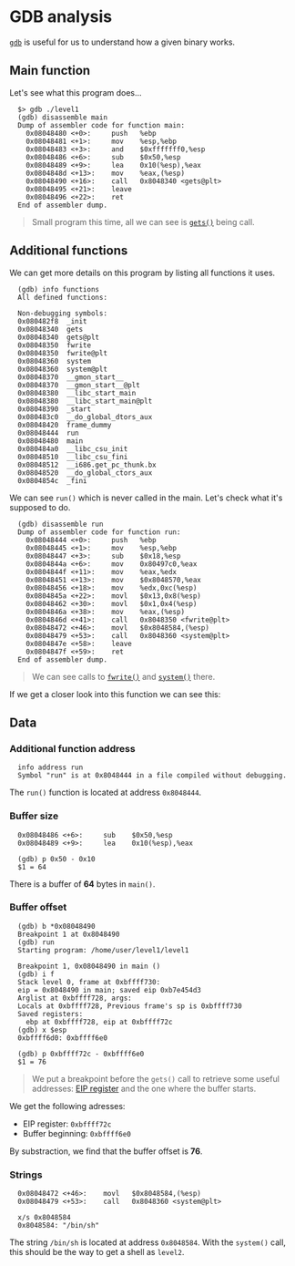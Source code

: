 # GDB analysis

[`gdb`](https://linux.die.net/man/1/gdb) is useful for us to understand how a given binary works.

## Main function

Let's see what this program does...

```gdb
  $> gdb ./level1
  (gdb) disassemble main
  Dump of assembler code for function main:
    0x08048480 <+0>:     push   %ebp
    0x08048481 <+1>:     mov    %esp,%ebp
    0x08048483 <+3>:     and    $0xfffffff0,%esp
    0x08048486 <+6>:     sub    $0x50,%esp
    0x08048489 <+9>:     lea    0x10(%esp),%eax
    0x0804848d <+13>:    mov    %eax,(%esp)
    0x08048490 <+16>:    call   0x8048340 <gets@plt>
    0x08048495 <+21>:    leave  
    0x08048496 <+22>:    ret    
  End of assembler dump.
```

> Small program this time, all we can see is [`gets()`](https://linux.die.net/man/3/gets) being call.

## Additional functions

We can get more details on this program by listing all functions it uses.

```gdb
  (gdb) info functions
  All defined functions:

  Non-debugging symbols:
  0x080482f8  _init
  0x08048340  gets
  0x08048340  gets@plt
  0x08048350  fwrite
  0x08048350  fwrite@plt
  0x08048360  system
  0x08048360  system@plt
  0x08048370  __gmon_start__
  0x08048370  __gmon_start__@plt
  0x08048380  __libc_start_main
  0x08048380  __libc_start_main@plt
  0x08048390  _start
  0x080483c0  __do_global_dtors_aux
  0x08048420  frame_dummy
  0x08048444  run
  0x08048480  main
  0x080484a0  __libc_csu_init
  0x08048510  __libc_csu_fini
  0x08048512  __i686.get_pc_thunk.bx
  0x08048520  __do_global_ctors_aux
  0x0804854c  _fini
```

We can see `run()` which is never called in the main. Let's check what it's supposed to do.

```gdb
  (gdb) disassemble run
  Dump of assembler code for function run:
    0x08048444 <+0>:     push   %ebp
    0x08048445 <+1>:     mov    %esp,%ebp
    0x08048447 <+3>:     sub    $0x18,%esp
    0x0804844a <+6>:     mov    0x80497c0,%eax
    0x0804844f <+11>:    mov    %eax,%edx
    0x08048451 <+13>:    mov    $0x8048570,%eax
    0x08048456 <+18>:    mov    %edx,0xc(%esp)
    0x0804845a <+22>:    movl   $0x13,0x8(%esp)
    0x08048462 <+30>:    movl   $0x1,0x4(%esp)
    0x0804846a <+38>:    mov    %eax,(%esp)
    0x0804846d <+41>:    call   0x8048350 <fwrite@plt>
    0x08048472 <+46>:    movl   $0x8048584,(%esp)
    0x08048479 <+53>:    call   0x8048360 <system@plt>
    0x0804847e <+58>:    leave  
    0x0804847f <+59>:    ret    
  End of assembler dump.
```

> We can see calls to [`fwrite()`](https://linux.die.net/man/3/fwrite) and [`system()`](https://man7.org/linux/man-pages/man3/system.3.html) there.

If we get a closer look into this function we can see this:

## Data

### Additional function address

```gdb
  info address run
  Symbol "run" is at 0x8048444 in a file compiled without debugging.
```

The `run()` function is located at address `0x8048444`.

### Buffer size

```gdb
  0x08048486 <+6>:     sub    $0x50,%esp
  0x08048489 <+9>:     lea    0x10(%esp),%eax

  (gdb) p 0x50 - 0x10
  $1 = 64
```

There is a buffer of **64** bytes in `main()`.

### Buffer offset

```gdb
  (gdb) b *0x08048490
  Breakpoint 1 at 0x8048490
  (gdb) run 
  Starting program: /home/user/level1/level1 

  Breakpoint 1, 0x08048490 in main ()
  (gdb) i f
  Stack level 0, frame at 0xbffff730:
  eip = 0x8048490 in main; saved eip 0xb7e454d3
  Arglist at 0xbffff728, args: 
  Locals at 0xbffff728, Previous frame's sp is 0xbffff730
  Saved registers:
    ebp at 0xbffff728, eip at 0xbffff72c
  (gdb) x $esp
  0xbffff6d0: 0xbffff6e0

  (gdb) p 0xbffff72c - 0xbffff6e0
  $1 = 76
```

> We put a breakpoint before the `gets()` call to retrieve some useful addresses: [EIP register](https://security.stackexchange.com/questions/129499/what-does-eip-stand-for) and the one where the buffer starts.

We get the following adresses:

- EIP register: `0xbffff72c`
- Buffer beginning: `0xbffff6e0`

By substraction, we find that the buffer offset is **76**.

### Strings

```gdb
  0x08048472 <+46>:    movl   $0x8048584,(%esp)
  0x08048479 <+53>:    call   0x8048360 <system@plt>

  x/s 0x8048584
  0x8048584: "/bin/sh"
```

The string `/bin/sh` is located at address `0x8048584`. With the `system()` call, this should be the way to get a shell as `level2`.